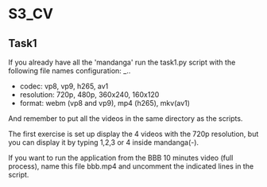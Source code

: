 # S3_CV

## Task1 
If you already have all the 'mandanga' run the task1.py script with the following file names configuration: <codec>_<resolution>.<format>.

  - codec: vp8, vp9, h265, av1
  - resolution: 720p, 480p, 360x240, 160x120
  - format: webm (vp8 and vp9), mp4 (h265), mkv(av1)
  
  And remember to put all the videos in the same directory as the scripts.

  The first exercise is set up display the 4 videos with the 720p resolution, but you can display it by typing 1,2,3 or 4 inside mandanga(-).
  
If you want to run the application from the BBB 10 minutes video (full process), name this file bbb.mp4 and uncomment the indicated lines in the script.
  
  
  
